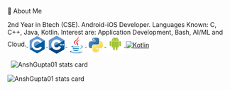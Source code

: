 🚀 About Me

2nd Year in Btech (CSE).
Android-iOS Developer.
Languages Known: C, C++, Java, Kotlin.
Interest are: Application Development, Bash, AI/ML and Cloud.<a href="https://www.cprogramming.com/" target="blank">
<img align="center" src="https://raw.githubusercontent.com/devicons/devicon/master/icons/c/c-original.svg" alt="C" height="40" width="40" />
</a>
<a href="https://www.w3schools.com/cpp/" target="blank">
<img align="center" src="https://raw.githubusercontent.com/devicons/devicon/master/icons/cplusplus/cplusplus-original.svg" alt="C++" height="40" width="40" />
</a>
<a href="https://www.java.com" target="blank">
<img align="center" src="https://raw.githubusercontent.com/devicons/devicon/master/icons/java/java-original.svg" alt="Java" height="40" width="40" />
</a>
<a href="https://www.python.org" target="blank">
<img align="center" src="https://raw.githubusercontent.com/devicons/devicon/master/icons/python/python-original.svg" alt="Python" height="40" width="40" />
</a>
<a href="https://developer.android.com" target="blank">
<img align="center" src="https://raw.githubusercontent.com/devicons/devicon/master/icons/android/android-original-wordmark.svg" alt="Android" height="40" width="40" />
</a>
<a href="https://kotlinlang.org" target="blank">
<img align="center" src="https://www.vectorlogo.zone/logos/kotlinlang/kotlinlang-icon.svg" alt="Kotlin" height="40" width="40" />
</a>
<p>&nbsp;
<img align="center" src="https://github-readme-stats.vercel.app/api?username=AnshGupta01&show_icons=true&theme=merko&title_color=000000&text_color=000000&bg_color=ffffff&hide_border=true" alt="AnshGupta01 stats card" /></p>
<p>
<img align="center" src="https://github-readme-stats.vercel.app/api/top-langs?username=AnshGupta01&theme=merko&title_color=000000&text_color=000000&bg_color=ffffff&hide_border=true&layout=compact" alt="AnshGupta01 stats card" /></p>
